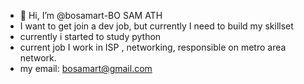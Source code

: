 - 👋 Hi, I’m @bosamart-BO SAM ATH
- I want to get join a dev job, but currently I need to build my skillset 
- currently i started to study python 
- current job I work in ISP , networking, responsible on metro area network.
- my email: bosamart@gmail.com
